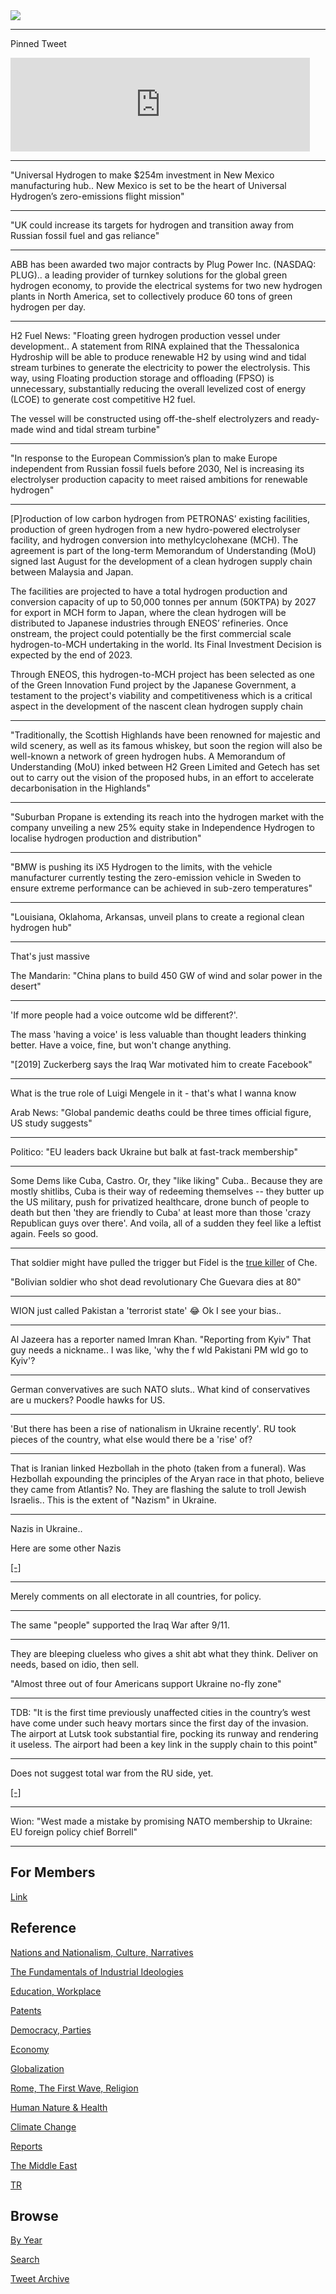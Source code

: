 <img src="https://drive.google.com/uc?export=view&id=1B2wf9R7AMH1d7Vw6e2mucLbIQ5NSjir7"/>

---

Pinned Tweet

<iframe width="95%" src="https://www.youtube.com/embed/2dgzKW8EKMc" title="YouTube video player" frameborder="0" allow="accelerometer; autoplay; clipboard-write; encrypted-media; gyroscope; picture-in-picture" allowfullscreen></iframe>

---

"Universal Hydrogen to make $254m investment in New Mexico
manufacturing hub.. New Mexico is set to be the heart of Universal
Hydrogen’s zero-emissions flight mission"

---

"UK could increase its targets for hydrogen and transition away from
Russian fossil fuel and gas reliance"

---

ABB has been awarded two major contracts by Plug Power Inc. (NASDAQ:
PLUG).. a leading provider of turnkey solutions for the global green
hydrogen economy, to provide the electrical systems for two new
hydrogen plants in North America, set to collectively produce 60 tons
of green hydrogen per day. 

---

H2 Fuel News: "Floating green hydrogen production vessel under
development.. A statement from RINA explained that the Thessalonica
Hydroship will be able to produce renewable H2 by using wind and tidal
stream turbines to generate the electricity to power the
electrolysis. This way, using Floating production storage and
offloading (FPSO) is unnecessary, substantially reducing the overall
levelized cost of energy (LCOE) to generate cost competitive H2 fuel.

The vessel will be constructed using off-the-shelf electrolyzers and
ready-made wind and tidal stream turbine"

---

"In response to the European Commission’s plan to make Europe
independent from Russian fossil fuels before 2030, Nel is increasing
its electrolyser production capacity to meet raised ambitions for
renewable hydrogen"

---

[P]roduction of low carbon hydrogen from PETRONAS’ existing
facilities, production of green hydrogen from a new hydro-powered
electrolyser facility, and hydrogen conversion into methylcyclohexane
(MCH). The agreement is part of the long-term Memorandum of
Understanding (MoU) signed last August for the development of a clean
hydrogen supply chain between Malaysia and Japan.

The facilities are projected to have a total hydrogen production and
conversion capacity of up to 50,000 tonnes per annum (50KTPA) by 2027
for export in MCH form to Japan, where the clean hydrogen will be
distributed to Japanese industries through ENEOS’ refineries. Once
onstream, the project could potentially be the first commercial scale
hydrogen-to-MCH undertaking in the world. Its Final Investment
Decision is expected by the end of 2023.

Through ENEOS, this hydrogen-to-MCH project has been selected as one
of the Green Innovation Fund project by the Japanese Government, a
testament to the project's viability and competitiveness which is a
critical aspect in the development of the nascent clean hydrogen
supply chain

---

"Traditionally, the Scottish Highlands have been renowned for majestic
and wild scenery, as well as its famous whiskey, but soon the region
will also be well-known a network of green hydrogen hubs. A Memorandum
of Understanding (MoU) inked between H2 Green Limited and Getech has
set out to carry out the vision of the proposed hubs, in an effort to
accelerate decarbonisation in the Highlands"

---

"Suburban Propane is extending its reach into the hydrogen market with
the company unveiling a new 25% equity stake in Independence Hydrogen
to localise hydrogen production and distribution"

---

"BMW is pushing its iX5 Hydrogen to the limits, with the vehicle
manufacturer currently testing the zero-emission vehicle in Sweden to
ensure extreme performance can be achieved in sub-zero temperatures"

---

"Louisiana, Oklahoma, Arkansas, unveil plans to create a regional clean
hydrogen hub"

---

That's just massive

The Mandarin: "China plans to build 450 GW of wind and solar power in the desert"

---

'If more people had a voice outcome wld be different?'.

The mass 'having a voice' is less valuable than thought leaders
thinking better. Have a voice, fine, but won't change anything.

"[2019] Zuckerberg says the Iraq War motivated him to create Facebook"

---

What is the true role of Luigi Mengele in it - that's what I wanna know

Arab News: "Global pandemic deaths could be three times official
figure, US study suggests"

---

Politico: "EU leaders back Ukraine but balk at fast-track membership"

---

Some Dems like Cuba, Castro. Or, they "like liking" Cuba.. Because
they are mostly shitlibs, Cuba is their way of redeeming themselves --
they butter up the US military, push for privatized healthcare, drone
bunch of people to death but then 'they are friendly to Cuba' at least
more than those 'crazy Republican guys over there'. And voila, all of
a sudden they feel like a leftist again. Feels so good. 

---

That soldier might have pulled the trigger but Fidel is the
[true killer](2015/04/dictators-handbook-mesquita.md#fidelche)
of Che.

"Bolivian soldier who shot dead revolutionary Che Guevara dies at 80"

---

WION just called Pakistan a 'terrorist state' 😂 Ok I see your bias..

---

Al Jazeera has a reporter named Imran Khan. "Reporting from Kyiv" That
guy needs a nickname.. I was like, 'why the f wld Pakistani PM wld go
to Kyiv'?

---

German convervatives are such NATO sluts.. What kind of conservatives
are u muckers? Poodle hawks for US.

---

'But there has been a rise of nationalism in Ukraine recently'.  RU
took pieces of the country, what else would there be a 'rise' of?

---

That is Iranian linked Hezbollah in the photo (taken from a
funeral). Was Hezbollah expounding the principles of the Aryan race in
that photo, believe they came from Atlantis?  No. They are flashing
the salute to troll Jewish Israelis.. This is the extent of "Nazism"
in Ukraine.

---

Nazis in Ukraine..

Here are some other Nazis

[[-]](https://pbs.twimg.com/media/FNjIZsDVIA8Mhta?format=jpg&name=small)

---

Merely comments on all electorate in all countries, for policy. 

---

The same "people" supported the Iraq War after 9/11.

---

They are bleeping clueless who gives a shit abt what they think.
Deliver on needs, based on idio, then sell.

"Almost three out of four Americans support Ukraine no-fly zone"

---

TDB: "It is the first time previously unaffected cities in the
country’s west have come under such heavy mortars since the first day
of the invasion. The airport at Lutsk took substantial fire, pocking
its runway and rendering it useless. The airport had been a key link
in the supply chain to this point"

---

Does not suggest total war from the RU side, yet.

[[-]](https://www.understandingwar.org/backgrounder/russian-offensive-campaign-assessment-march-10)

---

Wion: "West made a mistake by promising NATO membership to Ukraine: EU
foreign policy chief Borrell"

---

## For Members

[Link](https://thirdwave-members.herokuapp.com)

## Reference

[Nations and Nationalism, Culture, Narratives](/2013/02/nations-and-nationalism.md)

[The Fundamentals of Industrial Ideologies](/2011/04/fundamentals-of-industrial-ideologies.md)

[Education, Workplace](2017/09/education-workplace.md)

[Patents](/2018/09/patents.md)

[Democracy, Parties](/2016/11/democracy.md)

[Economy](/2018/05/economy.md)

[Globalization](/2018/09/globalization.md)

[Rome, The First Wave, Religion](/2017/12/rome.md)

[Human Nature & Health](/2020/07/human-nature.md)

[Climate Change](/2018/12/climate.md)

[Reports](/2019/05/reports.md)

[The Middle East](/2019/07/middleeast.md)

[TR](../tr)

## Browse

[By Year](years.md)

[Search](search.html)

[Tweet Archive](/tweets/README.md)


